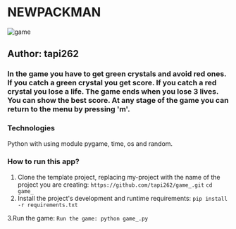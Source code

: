 # NEWPACKMAN
![game](./images.zip/images/game.png)
## Author: tapi262

### In the game you have to get green crystals and avoid red ones. If you catch a green crystal you get score. If you catch a red crystal you lose a life. The game ends when you lose 3 lives. You can show the best score. At any stage of the game you can return to the menu by pressing  'm'. 


### Technologies
 Python with using module pygame, time, os and random.

### How to run this app?
1. Clone the template project, replacing my-project with the name of the project you are creating: 
`https://github.com/tapi262/game_.git`
`cd game_ `
2. Install the project's development and runtime requirements:
`pip install -r requirements.txt`

 3.Run the game:
`Run the game: python game_.py`
